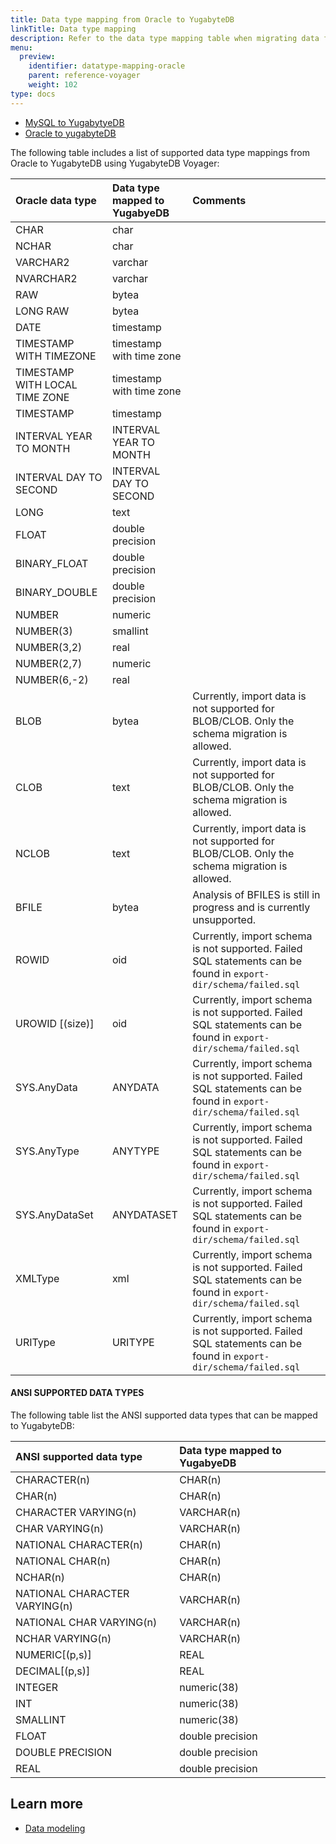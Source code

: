 ```yaml
---
title: Data type mapping from Oracle to YugabyteDB
linkTitle: Data type mapping
description: Refer to the data type mapping table when migrating data from Oracle to YugabyteDB using YugabyteDB Voyager.
menu:
  preview:
    identifier: datatype-mapping-oracle
    parent: reference-voyager
    weight: 102
type: docs
---
```


<ul class="nav nav-tabs-alt nav-tabs-yb">
  <li>
    <a href="../datatype-mapping-mysql/" class="nav-link">
      MySQL to YugabytyeDB
    </a>
  </li>
  <li class="active">
    <a href="../datatype-mapping-oracle/" class="nav-link">
      Oracle to yugabyteDB
    </a>
  </li>
</ul>

The following table includes a list of supported data type mappings from Oracle to YugabyteDB using YugabyteDB Voyager:

| Oracle data type | Data type mapped to YugabyeDB | Comments |
| :--------------- | :---------------------------- | :------- |
| CHAR | char |
| NCHAR | char |
| VARCHAR2 | varchar |
| NVARCHAR2 | varchar |
| RAW | bytea |
| LONG RAW | bytea |
| DATE | timestamp |
| TIMESTAMP WITH TIMEZONE | timestamp with time zone |
| TIMESTAMP WITH LOCAL TIME ZONE | timestamp with time zone |
| TIMESTAMP | timestamp |
| INTERVAL YEAR TO MONTH | INTERVAL YEAR TO MONTH |
| INTERVAL DAY TO SECOND | INTERVAL DAY TO SECOND |
| LONG | text |
| FLOAT | double precision |
| BINARY_FLOAT | double precision |
| BINARY_DOUBLE | double precision |
| NUMBER | numeric |
| NUMBER(3) | smallint |
| NUMBER(3,2) | real |
| NUMBER(2,7) | numeric |
| NUMBER(6,-2) | real |
| BLOB | bytea | Currently, import data is not supported for BLOB/CLOB. Only the schema migration is allowed. |
| CLOB | text | Currently, import data is not supported for BLOB/CLOB. Only the schema migration is allowed. |
| NCLOB | text | Currently, import data is not supported for BLOB/CLOB. Only the schema migration is allowed. |
| BFILE | bytea | Analysis of BFILES is still in progress and is currently unsupported. |
| ROWID | oid | Currently, import schema is not supported. Failed SQL statements can be found in `export-dir/schema/failed.sql` |
| UROWID [(size)] | oid | Currently, import schema is not supported. Failed SQL statements can be found in `export-dir/schema/failed.sql` |
| SYS.AnyData | ANYDATA | Currently, import schema is not supported. Failed SQL statements can be found in `export-dir/schema/failed.sql` |
| SYS.AnyType | ANYTYPE | Currently, import schema is not supported. Failed SQL statements can be found in `export-dir/schema/failed.sql` |
| SYS.AnyDataSet | ANYDATASET | Currently, import schema is not supported. Failed SQL statements can be found in `export-dir/schema/failed.sql` |
| XMLType | xml | Currently, import schema is not supported. Failed SQL statements can be found in `export-dir/schema/failed.sql` |
| URIType | URITYPE | Currently, import schema is not supported. Failed SQL statements can be found in `export-dir/schema/failed.sql` |

#### ANSI SUPPORTED DATA TYPES

The following table list the ANSI supported data types that can be mapped to YugabyteDB:

| ANSI supported data type | Data type mapped to YugabyeDB |
| :----------------------- | :---------------------------- |
| CHARACTER(n) | CHAR(n) |
| CHAR(n) | CHAR(n) |
| CHARACTER VARYING(n) | VARCHAR(n) |
| CHAR VARYING(n) | VARCHAR(n) |
| NATIONAL CHARACTER(n) | CHAR(n) |
| NATIONAL CHAR(n) | CHAR(n) |
| NCHAR(n) | CHAR(n) |
| NATIONAL CHARACTER VARYING(n) | VARCHAR(n) |
| NATIONAL CHAR VARYING(n) | VARCHAR(n) |
| NCHAR VARYING(n) | VARCHAR(n) |
| NUMERIC[(p,s)] | REAL |
| DECIMAL[(p,s)] | REAL |
| INTEGER | numeric(38) |
| INT | numeric(38) |
| SMALLINT | numeric(38) |
| FLOAT | double precision |
| DOUBLE PRECISION | double precision |
| REAL | double precision |

## Learn more

- [Data modeling](../data-modeling)